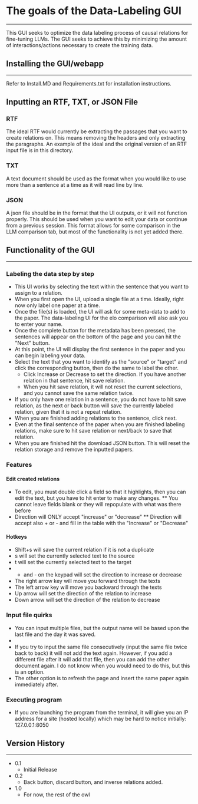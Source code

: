 # The goals of the Data-Labeling GUI
____
This GUI seeks to optimize the data labeling process of causal relations for fine-tuning LLMs. The GUI seeks to achieve this by minimizing the amount of interactions/actions necessary to create the training data.

## Installing the GUI/webapp
____
Refer to Install.MD and Requirements.txt for installation instructions.

## Inputting an RTF, TXT, or JSON File
### RTF
The ideal RTF would currently be extracting the passages that you want to create relations on. This means removing the headers and only extracting the paragraphs.
An example of the ideal and the original version of an RTF input file is in this directory.
### TXT
A text document should be used as the format when you would like to use more than a sentence at a time as it will read line by line. 
### JSON
A json file should be in the format that the UI outputs, or it will not function properly.
This should be used when you want to edit your data or continue from a previous session.
This format allows for some comparison in the LLM comparison tab, but most of the functionality is not yet added there.

## Functionality of the GUI
____

### Labeling the data step by step

* This UI works by selecting the text within the sentence that you want to assign to a relation.
* When you first open the UI, upload a single file at a time. Ideally, right now only label one paper at a time.
* Once the file(s) is loaded, the UI will ask for some meta-data to add to the paper. The data-labeling UI for the elo comparison will also ask you to enter your name.
* Once the complete button for the metadata has been pressed, the sentences will appear on the bottom of the page and you can hit the "Next" button.
* At this point, the UI will display the first sentence in the paper and you can begin labeling your data.
* Select the text that you want to identify as the "source" or "target" and click the corresponding button, then do the same to label the other. 
  * Click Increase or Decrease to set the direction. If you have another relation in that sentence, hit save relation. 
  * When you hit save relation, it will not reset the current selections, and you cannot save the same relation twice. 
* If you only have one relation in a sentence, you do not have to hit save relation, as the next or back button will save the currently labeled relation, given that it is not a repeat relation.
* When you are finished adding relations to the sentence, click next.
* Even at the final sentence of the paper when you are finished labeling relations, make sure to hit save relation or next/back to save that relation.
* When you are finished hit the download JSON button. This will reset the relation storage and remove the inputted papers.

### Features
#### Edit created relations
* To edit, you must double click a field so that it highlights, then you can edit the text, but you have to hit enter to make any changes. 
** You cannot leave fields blank or they will repopulate with what was there before
* Direction will ONLY accept "increase" or "decrease" 
** Direction will accept also + or - and fill in the table with the "Increase" or "Decrease"
#### Hotkeys
* Shift+s will save the current relation if it is not a duplicate
* s will set the currently selected text to the source
* t will set the currently selected text to the target
* + and - on the keypad will set the direction to increase or decrease
* The right arrow key will move you forward through the texts
* The left arrow key will move you backward through the texts
* Up arrow will set the direction of the relation to increase
* Down arrow will set the direction of the relation to decrease

### Input file quirks

* You can input multiple files, but the output name will be based upon the last file and the day it was saved.
* 
* If you try to input the same file consecutively (input the same file twice back to back) it will not add the text again. However, if you add a different file after it will add that file, then you can add the other document again. I do not know when you would need to do this, but this is an option.
* The other option is to refresh the page and insert the same paper again immediately after.

### Executing program

* If you are launching the program from the terminal, it will give you an IP address for a site (hosted locally) which may be hard to notice initially: 127.0.0.1:8050 

## Version History
____
* 0.1
    * Initial Release
* 0.2
    * Back button, discard button, and inverse relations added.
* 1.0
    * For now, the rest of the owl
